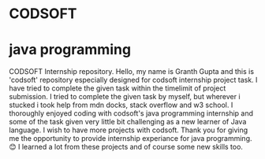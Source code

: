 # CODSOFT
# java programming
CODSOFT Internship repository.
Hello, my name is Granth Gupta and this is 'codsoft' repository especially designed for codsoft internship project task.
I have tried to complete the given task within the timelimit of project submission.
I tried to complete the given task by myself, but wherever i stucked i took help from mdn docks, stack overflow and w3 school.
I thoroughly enjoyed coding with codsoft's java programming internship and some of the task given very little bit challenging as a new learner of Java language.
I wish to have more projects with codsoft.
Thank you for giving me the opportunity to provide internship experiance for java programming. 😊
I learned a lot from these projects and of course some new skills too.

